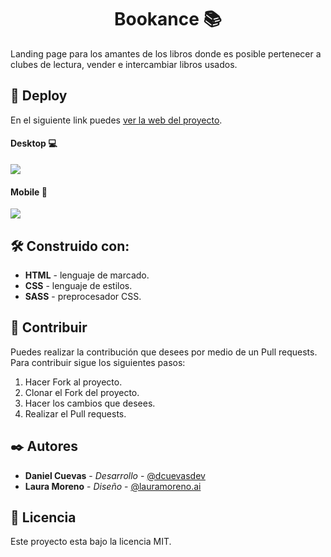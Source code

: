<h1 align="center">Bookance 📚</h1>

Landing page para los amantes de los libros donde es posible pertenecer a clubes de lectura, vender e intercambiar libros usados.

## 🚀 Deploy

En el siguiente link puedes [ver la web del proyecto](https://dcuevasdev.github.io/Bookance/ "Demo del proyecto").

#### Desktop 💻

![](https://i.imgur.com/SCtsxLl.png)

#### Mobile 📱

![](https://i.imgur.com/EkQaYag.png)

## 🛠️ Construido con:

- **HTML** - lenguaje de marcado.
- **CSS** - lenguaje de estilos.
- **SASS** - preprocesador CSS.

## 🤝 Contribuir

Puedes realizar la contribución que desees por medio de un Pull requests. Para contribuir sigue los siguientes pasos:

1. Hacer Fork al proyecto.
2. Clonar el Fork del proyecto.
3. Hacer los cambios que desees.
4. Realizar el Pull requests.

## ✒️ Autores

- **Daniel Cuevas** - _Desarrollo_ - [@dcuevasdev](https://twitter.com/dcuevasdev "@dcuevasr24")
- **Laura Moreno** - _Diseño_ - [@lauramoreno.ai](https://www.instagram.com/lauramoreno.ai/?utm_medium=copy_link "@lauramoreno.ai")

## 📄 Licencia

Este proyecto esta bajo la licencia MIT.
